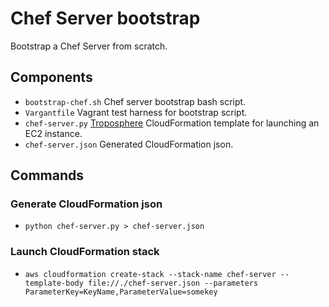 # Chef Server bootstrap

Bootstrap a Chef Server from scratch.

## Components

* `bootstrap-chef.sh` Chef server bootstrap bash script.
* `Vargantfile` Vagrant test harness for bootstrap script.
* `chef-server.py` [Troposphere](https://github.com/cloudtools/troposphere) CloudFormation template for launching an EC2 instance.
* `chef-server.json` Generated CloudFormation json.

## Commands

### Generate CloudFormation json

* `python chef-server.py > chef-server.json`

### Launch CloudFormation stack

* `aws cloudformation create-stack --stack-name chef-server --template-body file://./chef-server.json --parameters ParameterKey=KeyName,ParameterValue=somekey`

